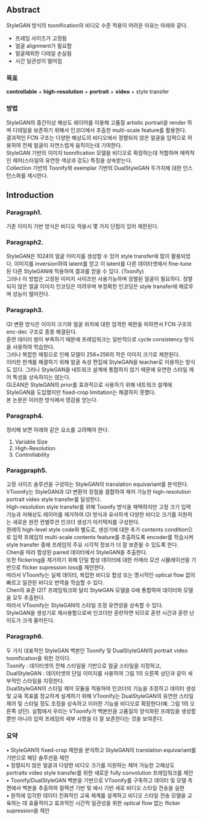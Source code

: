 ## Abstract
StyleGAN 방식의 toonification의 비디오 수준 적용이 어려운 이유는 아래와 같다.   
- 프레임 사이즈가 고정됨
- 얼굴 alignment가 필요함
- 얼굴제외한 디테일 손실됨
- 시간 일관성이 떨어짐

### 목표
**controllable** + **high-resolution** + **portrait** + **video** + style transfer   

### 방법
StyleGAN의 중간이상 해상도 레이어를 이용해 고품질 artistic portrait을 render 하며 디테일을 보존하기 위해서 인코더에서 추출한 multi-scale feature를 활용한다.  
결과적인 FCN 구조는 다양한 해상도의 비디오에서 정렬되지 않은 얼굴을 입력으로 허용하여 전체 얼굴이 자연스럽게 움직이는데 기여한다.  
StyleGAN 기반의 이미지 toonification 모델을 비디오로 확장하는데 적합하며 매력적인 제어(스타일의 유연한 색상과 강도) 특징을 상속받는다.  
Collection 기반의 Toonify와 exemplar 기반의 DualStyleGAN 두가지에 대한 인스턴스화를 제시한다.  

## Introduction
### Paragraph1.
기존 이미지 기반 방식은 비디오 적용시 몇 가지 단점이 있어 제한된다.  
### Paragraph2.
StyleGAN은 1024의 얼굴 이미지를 생성할 수 있어 style transfer에 많이 활용되었다. 이미지를 inversion하여 latent를 얻고 이 latent를 다른 데이터셋에서 fine-tune된 다른 StyleGAN에 적용하여 결과를 얻을 수 있다. (Toonify)  
그러나 이 방법은 고정된 이미지 사이즈만 사용가능하며 정렬된 얼굴이 필요하다. 정렬되지 않은 얼굴 이미지 인코딩은 어려우며 부정확한 인코딩은 style transfer에 해로우며 성능이 떨어진다.  

### Paragraph3.
I2I 변환 방식은 이미지 크기와 얼굴 위치에 대한 엄격한 제한을 피하면서 FCN 구조의 enc-dec 구조로 종종 해결된다.  
훈련 데이터 쌍이 부족하기 때문에 프레임워크는 일반적으로 cycle consistency 방식을 사용하여 학습한다.  
그러나 복잡한 매핑으로 인해 모델이 256×256의 작은 이미지 크기로 제한된다.  
이러한 한계를 해결하기 위해 얼굴 속성 편집에 StyleGAN을 teacher로 이용하는 방식도 있다. 그러나 StyleGAN을 네트워크 설계에 통합하지 않기 때문에 유연한 스타일 제어 특성을 상속하지는 않는다.  
GLEAN은 StyleGAN의 prior를 효과적으로 사용하기 위해 네트워크 설계에 StyleGAN을 도입했지만 fixed-crop limitation는 해결하지 못했다.  
본 논문은 이러한 방식에서 영감을 얻는다.  

### Paragraph4.
정리해 보면 아래와 같은 요소를 고려해야 한다.
1) Variable Size 
2) High-Resolution  
3) Controllability  

### Paragpraph5. 
고정 사이즈 솔루션을 구성하는 StyleGAN의 translation equivariant를 분석한다.  
VToonify는 StyleGAN과 I2I 변환의 장점을 결합하여 제어 가능한 high-resolution portrait video style transfer를 달성한다.  
High-resolution style transfer를 위해 Toonify 방식을 채택하지만 고정 크기 입력 기능과 저해상도 레이어를 제거하여 I2I 방식과 유사하게 다양한 비디오 크기를 지원하는 새로운 완전 컨벌루션 인코더 생성기 아키텍처를 구성한다.  
원래의 high-level style code와 별도로, 생성기에 대한 추가 contents condition으로 입력 프레임의 multi-scale contents feature를 추출하도록 encoder를 학습시켜 style transfer 중에 프레임의 주요 시각적 정보가 더 잘 보존될 수 있도록 한다.  
Chen을 따라 합성된 paired 데이터에서 StyleGAN을 추출한다.  
또한 flickering을 제거하기 위해 단일 합성 데이터에 대한 카메라 모션 시뮬레이션을 기반으로 flicker supression loss를 제안한다.  
따라서 VToonify는 실제 데이터, 복잡한 비디오 합성 또는 명시적인 optical flow 없이 빠르고 일관된 비디오 번역을 학습할 수 있다.  
Chen의 표준 I2IT 프레임워크와 달리 StyleGAN 모델을 G에 통합하여 데이터와 모델을 모두 추출한다.  
따라서 VToonify는 StyleGAN의 스타일 조정 유연성을 상속할 수 있다.  
StyleGAN을 생성기로 재사용함으로써 인코더만 훈련하면 되므로 훈련 시간과 훈련 난이도가 크게 줄어든다.  

### Paragraph6. 
두 가지 대표적인 StyleGAN 백본인 Toonify 및 DualStyleGAN의 portrait video toonification을 위한 것이다.  
Toonify : 데이터셋의 전체 스타일을 기반으로 얼굴 스타일을 지정하고, DualStyleGAN : 데이터셋의 단일 이미지를 사용하여 그림 1의 오른쪽 상단과 같이 세부적인 스타일을 지정한다.  
DualStyleGAN의 스타일 제어 모듈을 적용하여 인코더의 기능을 조정하고 데이터 생성 및 교육 목표를 정교하게 설계하기 위해 VToonify는 DualStyleGAN의 유연한 스타일 제어 및 스타일 정도 조정을 상속하고 이러한 기능을 비디오로 확장한다(예: 그림 1의 오른쪽 상단). 실험에서 우리는 VToonify가 백본만큼 고품질의 양식화된 프레임을 생성할 뿐만 아니라 입력 프레임의 세부 사항을 더 잘 보존한다는 것을 보여준다.  

### 요약

• StyleGAN의 fixed-crop 제한을 분석하고 StyleGAN의 translation equivariant를 기반으로 해당 솔루션을 제안  
• 정렬되지 않은 얼굴과 다양한 비디오 크기를 지원하는 제어 가능한 고해상도 portraits video style transfer를 위한 새로운 fully convolution 프레임워크를 제안  
• Toonify/DualStyleGAN 백본을 기반으로 VToonify를 구축하고 데이터 및 모델 측면에서 백본을 추출하여 컬렉션 기반 및 예시 기반 세로 비디오 스타일 전송을 실현  
• 원칙에 입각한 데이터 친화적인 교육 체계를 설계하고 비디오 스타일 전송 모델을 교육하는 데 효율적이고 효과적인 시간적 일관성을 위한 optical flow 없는 flicker supression을 제안  
